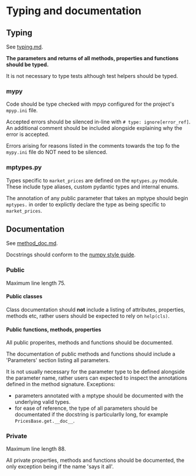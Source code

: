 # Typing and documentation

## Typing

See [typing.md](../public/typing.md).

**The parameters and returns of all methods, properties and functions should be typed.**

It is not necessary to type tests although test helpers should be typed.

### mypy

Code should be type checked with mpyp configured for the project's `mpyp.ini` file. 

Accepted errors should be silenced in-line with `# type: ignore[error_ref]`. An additional comment should be included alongside explaining why the error is accepted.

Errors arising for reasons listed in the comments towards the top fo the `mypy.ini` file do NOT need to be silenced.

### mptypes.py

Types specific to `market_prices` are defined on the `mptypes.py` module. These include
type aliases, custom pydantic types and internal enums.

The annotation of any public parameter that takes an mptype should begin `mptypes.` in order to explictly declare the type as being specific to `market_prices`.

## Documentation

See [method_doc.md](../public/method_doc.md).

Docstrings should conform to the [numpy style guide](https://numpydoc.readthedocs.io/en/latest/format.html#docstring-standard).

### Public

Maximum line length 75.

#### **Public classes**
Class documentation should **not** include a listing of attributes, properties, methods etc, rather users should be expected to rely on `help(cls)`.

#### **Public functions, methods, properties**
All public properites, methods and functions should be documented.

The documentation of public methods and functions should include a 'Parameters' section listing all parameters.

It is not usually necessary for the parameter type to be defined alongside the parameter name, rather users can expected to inspect the annotations defined in the method signature. Exceptions:
* parameters annotated with a mptype should be documented with the underlying valid types.
* for ease of reference, the type of all parameters should be documentated if the docstring is particularlly long, for example `PricesBase.get.__doc__`.

### Private

Maximum line length 88.

All private properties, methods and functions should be documented, the only exception being if the name 'says it all'.